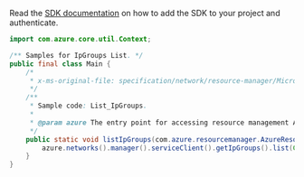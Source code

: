 Read the [SDK documentation](https://github.com/Azure/azure-sdk-for-java/blob/azure-resourcemanager_2.13.0/sdk/resourcemanager/azure-resourcemanager/README.md) on how to add the SDK to your project and authenticate.

```java
import com.azure.core.util.Context;

/** Samples for IpGroups List. */
public final class Main {
    /*
     * x-ms-original-file: specification/network/resource-manager/Microsoft.Network/stable/2021-05-01/examples/IpGroupsListBySubscription.json
     */
    /**
     * Sample code: List_IpGroups.
     *
     * @param azure The entry point for accessing resource management APIs in Azure.
     */
    public static void listIpGroups(com.azure.resourcemanager.AzureResourceManager azure) {
        azure.networks().manager().serviceClient().getIpGroups().list(Context.NONE);
    }
}
```
